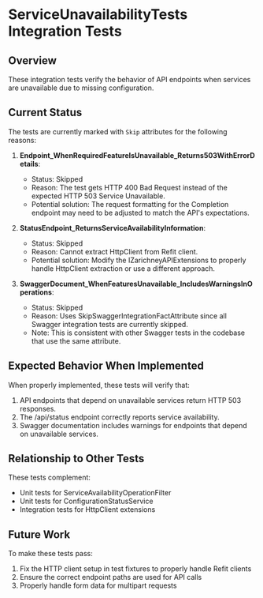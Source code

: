 # ServiceUnavailabilityTests Integration Tests

## Overview
These integration tests verify the behavior of API endpoints when services are unavailable due to missing configuration.

## Current Status
The tests are currently marked with `Skip` attributes for the following reasons:

1. **Endpoint_WhenRequiredFeatureIsUnavailable_Returns503WithErrorDetails**: 
   - Status: Skipped
   - Reason: The test gets HTTP 400 Bad Request instead of the expected HTTP 503 Service Unavailable.
   - Potential solution: The request formatting for the Completion endpoint may need to be adjusted to match the API's expectations.

2. **StatusEndpoint_ReturnsServiceAvailabilityInformation**:
   - Status: Skipped
   - Reason: Cannot extract HttpClient from Refit client.
   - Potential solution: Modify the IZarichneyAPIExtensions to properly handle HttpClient extraction or use a different approach.

3. **SwaggerDocument_WhenFeaturesUnavailable_IncludesWarningsInOperations**:
   - Status: Skipped
   - Reason: Uses SkipSwaggerIntegrationFactAttribute since all Swagger integration tests are currently skipped.
   - Note: This is consistent with other Swagger tests in the codebase that use the same attribute.

## Expected Behavior When Implemented
When properly implemented, these tests will verify that:

1. API endpoints that depend on unavailable services return HTTP 503 responses.
2. The /api/status endpoint correctly reports service availability.
3. Swagger documentation includes warnings for endpoints that depend on unavailable services.

## Relationship to Other Tests
These tests complement:
- Unit tests for ServiceAvailabilityOperationFilter
- Unit tests for ConfigurationStatusService
- Integration tests for HttpClient extensions

## Future Work
To make these tests pass:
1. Fix the HTTP client setup in test fixtures to properly handle Refit clients
2. Ensure the correct endpoint paths are used for API calls
3. Properly handle form data for multipart requests